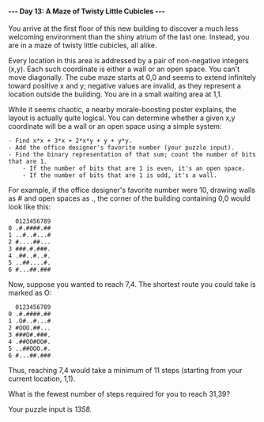 #### --- Day 13: A Maze of Twisty Little Cubicles ---

You arrive at the first floor of this new building to discover a much less welcoming environment than the shiny atrium of the last one. Instead, you are in a maze of twisty little cubicles, all alike.

Every location in this area is addressed by a pair of non-negative integers (x,y). Each such coordinate is either a wall or an open space. You can't move diagonally. The cube maze starts at 0,0 and seems to extend infinitely toward positive x and y; negative values are invalid, as they represent a location outside the building. You are in a small waiting area at 1,1.

While it seems chaotic, a nearby morale-boosting poster explains, the layout is actually quite logical. You can determine whether a given x,y coordinate will be a wall or an open space using a simple system:

    - Find x*x + 3*x + 2*x*y + y + y*y.
    - Add the office designer's favorite number (your puzzle input).
    - Find the binary representation of that sum; count the number of bits that are 1.
        - If the number of bits that are 1 is even, it's an open space.
        - If the number of bits that are 1 is odd, it's a wall.

For example, if the office designer's favorite number were 10, drawing walls as # and open spaces as ., the corner of the building containing 0,0 would look like this:

      0123456789
    0 .#.####.##
    1 ..#..#...#
    2 #....##...
    3 ###.#.###.
    4 .##..#..#.
    5 ..##....#.
    6 #...##.###

Now, suppose you wanted to reach 7,4. The shortest route you could take is marked as O:

      0123456789
    0 .#.####.##
    1 .O#..#...#
    2 #OOO.##...
    3 ###O#.###.
    4 .##OO#OO#.
    5 ..##OOO.#.
    6 #...##.###

Thus, reaching 7,4 would take a minimum of 11 steps (starting from your current location, 1,1).

What is the fewest number of steps required for you to reach 31,39?

Your puzzle input is *1358.*